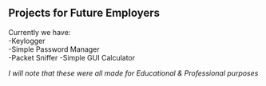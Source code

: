 ## Projects for Future Employers
Currently we have:  
-Keylogger  
-Simple Password Manager  
-Packet Sniffer
-Simple GUI Calculator

*I will note that these were all made for Educational & Professional purposes*
